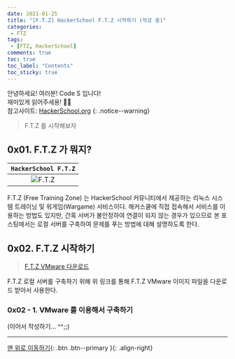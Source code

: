 ```yaml
---
date: 2021-01-25
title: "[F.T.Z] HackerSchool F.T.Z 시작하기 (작성 중)"
categories:
 - FTZ
tags:
 - [FTZ, HackerSchool]
comments: true
toc: true
toc_label: "Contents"
toc_sticky: true
---
```


안녕하세요! 여러분! Code S 입니다! <br>
재미있게 읽어주세용! 🙋‍♂️ <br>
참고사이트: [HackerSchool.org](https://www.hackerschool.org/Sub_Html/HS_Community/index.html)
{: .notice--warning}

> F.T.Z 를 시작해보자

## 0x01. F.T.Z 가 뭐지?

|`HackerSchool F.T.Z`|
|:---:|
|![F.T.Z](https://drive.google.com/uc?id=1CFqbELnjLX_KJEhYf8giPrrMMrpGaMuj)|

F.T.Z (Free Training Zone) 는 HackerSchool 커뮤니티에서 제공하는 리눅스 시스템 트레이닝 및 워게임(Wargame) 서비스이다. 해커스쿨에 직접 접속해서 서비스를 이용하는 방법도 있지만, 간혹 서버가 불안정하여 연결이 되지 않는 경우가 있으므로 본 포스팅에서는 로컬 서버를 구축하여 문제를 푸는 방법에 대해 설명하도록 한다.

## 0x02. F.T.Z 시작하기

> [F.T.Z VMware 다운로드](https://drive.google.com/file/d/1Esc7VQhrwVd-6sYKLSjDSTx9Ub7gnKxX/view?usp=sharing)

F.T.Z 로컬 서버를 구축하기 위해 위 링크를 통해 F.T.Z VMware 이미지 파일을 다운로드 받아서 사용한다.

### 0x02 - 1. VMware 를 이용해서 구축하기

(이어서 작성하기... ^^;;)

---
[맨 위로 이동하기](#){: .btn .btn--primary }{: .align-right}